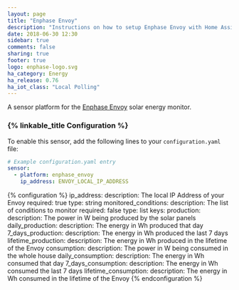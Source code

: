 ```yaml
---
layout: page
title: "Enphase Envoy"
description: "Instructions on how to setup Enphase Envoy with Home Assistant."
date: 2018-06-30 12:30
sidebar: true
comments: false
sharing: true
footer: true
logo: enphase-logo.svg
ha_category: Energy
ha_release: 0.76
ha_iot_class: "Local Polling"
---
```


A sensor platform for the [Enphase Envoy](https://enphase.com/en-us/products-and-services/envoy) solar energy monitor.

### {% linkable_title Configuration %}

To enable this sensor, add the following lines to your `configuration.yaml` file:

```yaml
# Example configuration.yaml entry
sensor:
  - platform: enphase_envoy
    ip_address: ENVOY_LOCAL_IP_ADDRESS
```

{% configuration %}
ip_address:
  description: The local IP Address of your Envoy
  required: true
  type: string
monitored_conditions:
  description: The list of conditions to monitor
  required: false
  type: list
  keys:
    production:
      description: The power in W being produced by the solar panels
    daily_production:
      description: The energy in Wh produced that day
    7_days_production:
      description: The energy in Wh produced the last 7 days
    lifetime_production:
      description: The energy in Wh produced in the lifetime of the Envoy
    consumption:
      description: The power in W being consumed in the whole house
    daily_consumption:
      description: The energy in Wh consumed that day
    7_days_consumption:
      description: The energy in Wh consumed the last 7 days
    lifetime_consumption:
      description: The energy in Wh consumed in the lifetime of the Envoy
{% endconfiguration %}
